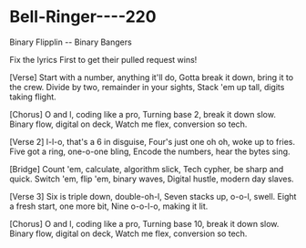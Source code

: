 # Bell-Ringer----220
Binary Flipplin -- Binary Bangers


Fix the lyrics First to get their pulled request wins!

[Verse]
Start with a number, anything it'll do,
Gotta break it down, bring it to the crew.
Divide by two, remainder in your sights,
Stack 'em up tall, digits taking flight.

[Chorus]
O and l, coding like a pro,
Turning base 2, break it down slow.
Binary flow, digital on deck,
Watch me flex, conversion so tech.

[Verse 2]
l-l-o, that's a 6 in disguise,
Four's just one oh oh, woke up to fries.
Five got a ring, one-o-one bling,
Encode the numbers, hear the bytes sing.

[Bridge]
Count 'em, calculate, algorithm slick,
Tech cypher, be sharp and quick.
Switch 'em, flip 'em, binary waves,
Digital hustle, modern day slaves.

[Verse 3]
Six is triple down, double-oh-l,
Seven stacks up, o-o-l, swell.
Eight a fresh start, one more bit,
Nine o-o-l-o, making it lit.

[Chorus]
O and l, coding like a pro,
Turning base 10, break it down slow.
Binary flow, digital on deck,
Watch me flex, conversion so tech.
